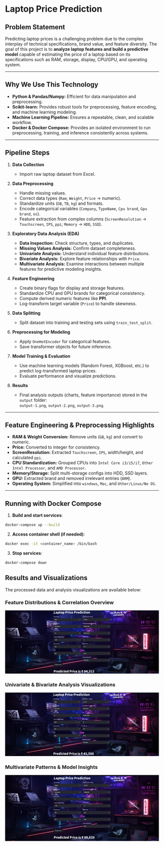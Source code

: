# Laptop Price Prediction

## Problem Statement
Predicting laptop prices is a challenging problem due to the complex interplay of technical specifications, brand value, and feature diversity. The goal of this project is to **analyze laptop features and build a predictive model** capable of estimating the price of a laptop based on its specifications such as RAM, storage, display, CPU/GPU, and operating system.

---

## Why We Use This Technology
- **Python & Pandas/Numpy:** Efficient for data manipulation and preprocessing.  
- **Scikit-learn:** Provides robust tools for preprocessing, feature encoding, and machine learning modeling.  
- **Machine Learning Pipeline:** Ensures a repeatable, clean, and scalable workflow.  
- **Docker & Docker Compose:** Provides an isolated environment to run preprocessing, training, and inference consistently across systems.

---

## Pipeline Steps

1. **Data Collection**
   - Import raw laptop dataset from Excel.

2. **Data Preprocessing**
   - Handle missing values.
   - Correct data types (`Ram`, `Weight`, `Price` → numeric).
   - Standardize units (`GB`, `TB`, `kg`) and formats.
   - Encode categorical variables (`Company`, `TypeName`, `Cpu brand`, `Gpu brand`, `os`).
   - Feature extraction from complex columns (`ScreenResolution` → `Touchscreen`, `IPS`, `ppi`; `Memory` → `HDD`, `SSD`).

3. **Exploratory Data Analysis (EDA)**
   - **Data Inspection:** Check structure, types, and duplicates.
   - **Missing Values Analysis:** Confirm dataset completeness.
   - **Univariate Analysis:** Understand individual feature distributions.
   - **Bivariate Analysis:** Explore feature relationships with `Price`.
   - **Multivariate Analysis:** Examine interactions between multiple features for predictive modeling insights.

4. **Feature Engineering**
   - Create binary flags for display and storage features.
   - Standardize CPU and GPU brands for categorical consistency.
   - Compute derived numeric features like **PPI**.
   - Log-transform target variable (`Price`) to handle skewness.

5. **Data Splitting**
   - Split dataset into training and testing sets using `train_test_split`.

6. **Preprocessing for Modeling**
   - Apply `OneHotEncoder` for categorical features.
   - Save transformer objects for future inference.

7. **Model Training & Evaluation**
   - Use machine learning models (Random Forest, XGBoost, etc.) to predict log-transformed laptop prices.
   - Evaluate performance and visualize predictions.

8. **Results**
   - Final analysis outputs (charts, feature importance) stored in the `output` folder:  
     `output-1.png`, `output-2.png`, `output-3.png`.

---

## Feature Engineering & Preprocessing Highlights

- **RAM & Weight Conversion:** Remove units (`GB`, `kg`) and convert to numeric.
- **Price:** Converted to integer for consistency.
- **ScreenResolution:** Extracted `Touchscreen`, `IPS`, width/height, and calculated `ppi`.
- **CPU Standardization:** Grouped CPUs into `Intel Core i3/i5/i7`, `Other Intel Processor`, and `AMD Processor`.
- **Memory/Storage:** Split multi-storage configs into HDD, SSD layers.
- **GPU:** Extracted brand and removed irrelevant entries (`ARM`).
- **Operating System:** Simplified into `windows`, `Mac`, and `Other/Linux/No OS`.

---


## Running with Docker Compose

1. **Build and start services**:
```bash
docker-compose up --build
```

2. **Access container shell (if needed)**:
```bash
docker exec -it <container_name> /bin/bash
```

3. **Stop services**:
```bash
docker-compose down
```

## Results and Visualizations

The processed data and analysis visualizations are available below:

### Feature Distributions & Correlation Overview
![Feature distributions & correlation overview](output/output-1.png)

### Univariate & Bivariate Analysis Visualizations
![Univariate & Bivariate Analysis](output/output-2.png)

### Multivariate Patterns & Model Insights
![Multivariate Patterns & Model Insights](output/output-3.png)
